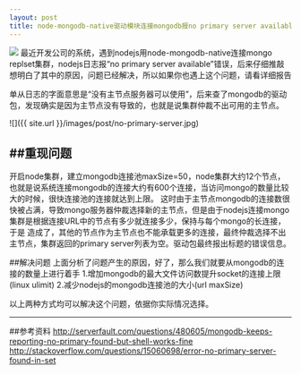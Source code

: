 ```yaml
---
layout: post
title: node-mongodb-native驱动模块连接mongodb报no primary server available
---
```

<img src="{{ site.url }}/images/post/no-primary-server.jpg" class="excerpt">
最近开发公司的系统，遇到nodejs用node-mongodb-native连接mongo replset集群，nodejs日志报“no primary server available”错误，后来仔细推敲想明白了其中的原因，问题已经解决，所以如果你也遇上这个问题，请看详细报告

<!-- ## -->
单从日志的字面意思是“没有主节点服务器可以使用”，后来查了mongodb的驱动包，发现确实是因为主节点没有导致的，也就是说集群仲裁不出可用的主节点。

![]({{ site.url }}/images/post/no-primary-server.jpg)

##重现问题
------------------------------------
开启node集群，建立mongodb连接池maxSize=50，node集群大约12个节点，也就是说系统连接mongodb的连接大约有600个连接，当访问mongo的数量比较大的时候，很快连接池的连接就达到上限。
这时由于主节点mongodb的连接数很快被占满，导致mongo服务器仲裁选择新的主节点，但是由于nodejs连接mongo集群是根据连接URL中的节点有多少就连接多少，保持与每个mongo的长连接，于是
造成了，其他的节点作为主节点也不能承载更多的连接，最终仲裁选择不出主节点，集群返回的primary server列表为空。驱动包最终报出标题的错误信息。


##解决问题
上面分析了问题产生的原因，好了，那么我们就要从mongodb的连接的数量上进行着手
1.增加mongodb的最大文件访问数提升socket的连接上限(linux ulimit)
2.减少nodejs的mongodb连接池的大小(url maxSize)

以上两种方式均可以解决这个问题，依据你实际情况选择。



---
##参考资料
<http://serverfault.com/questions/480605/mongodb-keeps-reporting-no-primary-found-but-shell-works-fine>
<http://stackoverflow.com/questions/15060698/error-no-primary-server-found-in-set>
















